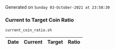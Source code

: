 Generated on `Sunday 03-October-2021 at 23:58:30`

### Current to Target Coin Ratio
`current_coin_ratio.sh`

Date|Current|Target|Ratio
---|---|---|---
